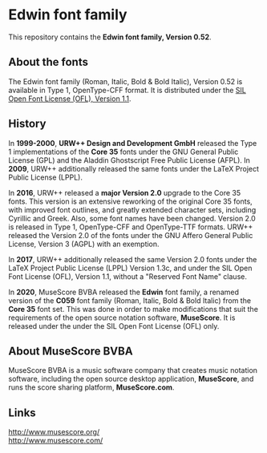 # Edwin font family

This repository contains the **Edwin font family, Version 0.52**.

## About the fonts

The Edwin font family (Roman, Italic, Bold & Bold Italic), Version 0.52 is available in Type 1, OpenType-CFF format. It is distributed under the [SIL Open Font License (OFL), Version 1.1](./LICENSE.txt).

## History

In **1999-2000**, **URW++ Design and Development GmbH** released the Type 1 implementations of the **Core 35** fonts under the GNU General Public License (GPL) and the Aladdin Ghostscript Free Public License (AFPL). In **2009**, URW++ additionally released the same fonts under the LaTeX Project Public License (LPPL).

In **2016**, URW++ released a **major Version 2.0** upgrade to the Core 35 fonts. This version is an extensive reworking of the original Core 35 fonts, with improved font outlines, and greatly extended character sets, including Cyrillic and Greek. Also, some font names have been changed. Version 2.0 is released in Type 1, OpenType-CFF and OpenType-TTF formats. URW++ released the Version 2.0 of the fonts under the GNU Affero General Public License, Version 3 (AGPL) with an exemption. 

In **2017**, URW++ additionally released the same Version 2.0 fonts under the LaTeX Project Public License (LPPL) Version 1.3c, and under the SIL Open Font License (OFL), Version 1.1, without a "Reserved Font Name" clause.

In **2020**, MuseScore BVBA released the **Edwin** font family, a renamed version of the **C059** font family (Roman, Italic, Bold & Bold Italic) from the **Core 35** font set. This was done in order to make modifications that suit the requirements of the open source notation software, **MuseScore**. It is released under the under the SIL Open Font License (OFL) only.

## About MuseScore BVBA

MuseScore BVBA is a music software company that creates music notation software, including the open source desktop application, **MuseScore**, and runs the score sharing platform, **MuseScore.com**.

## Links

http://www.musescore.org/  
http://www.musescore.com/
